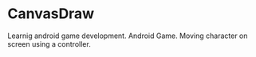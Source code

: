 # CanvasDraw
Learnig android game development.
Android Game.
Moving character on screen using a controller.
